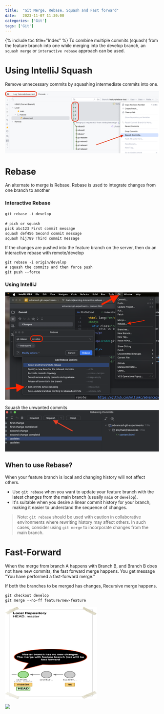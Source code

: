 ```yaml
---
title:  "Git Merge, Rebase, Squash and Fast forward"
date:   2023-11-07 11:30:00
categories: ['Git']
tags: ['Git']
---
```


{% include toc title="Index" %}
To combine multiple commits (squash) from the feature branch into one while merging into the develop branch,
an `squash merge` or `interactive rebase`  approach can be used.

# Using IntelliJ Squash

Remove unnecessary commits by squashing intermediate commits into one.

![squash_intelliJ.png](..%2F..%2Fassets%2Fimages%2Fgit%2Fsquash_intelliJ.png)

# Rebase
An alternate to merge is Rebase. Rebase is used to integrate changes from one branch to another

### Interactive Rebase

```shell
git rebase -i develop

# pick or squash
pick abc123 First commit message
squash def456 Second commit message
squash hij789 Third commit message
```

If the changes are pushed into the feature branch on the server, then do an interactive rebase with remote/develop

```shell
git rebase -i origin/develop
# squash the commits and then force push
git push --force
```

### Using IntelliJ
![IntelliJRebase.png](..%2F..%2Fassets%2Fimages%2FintelliJ%2FIntelliJRebase.png)

Squash the unwanted commits 
![intelliJInteractiverebase.png](..%2F..%2Fassets%2Fimages%2FintelliJ%2FintelliJInteractiverebase.png)


## When to use Rebase?
When your feature branch is local and changing history will not affect others.

- Use `git rebase` when you want to update your feature branch with the latest changes from the main branch (usually `main` or `develop`).
- It's suitable when you desire a linear commit history for your branch, making it easier to understand the sequence of changes.

> Note: `git rebase` should be used with caution in collaborative environments where rewriting history may affect others.
> In such cases, consider using `git merge` to incorporate changes from the main branch.


# Fast-Forward

When the merge from branch A happens with Branch B, and Branch B does not have new commits, the fast forward merge happens.
You get message "You have performed a fast-forward merge."

If both the branches to be merged has changes, Recursive merge happens.

```shell
git checkout develop
git merge --no-ff feature/new-feature
```

<img src="..%2F..%2Fassets%2Fimages%2Fgit%2Frebase.png" width="300" height="300">

![](https://www.youtube.com/watch?v=0chZFIZLR_0)


